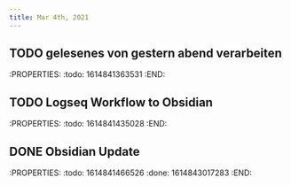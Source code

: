 ```yaml
---
title: Mar 4th, 2021
---
```


## TODO gelesenes von gestern abend verarbeiten
:PROPERTIES:
:todo: 1614841363531
:END:
## TODO Logseq Workflow to Obsidian
:PROPERTIES:
:todo: 1614841435028
:END:
## DONE Obsidian Update
:PROPERTIES:
:todo: 1614841466526
:done: 1614843017283
:END:
##
